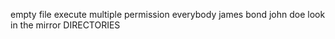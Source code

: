 empty file
execute
multiple permission
everybody
james bond
john doe
look in the mirror
DIRECTORIES
